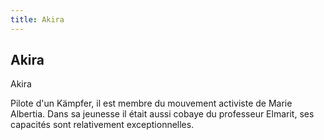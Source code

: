 ```yaml
---
title: Akira
---
```


Akira
-----

Akira


Pilote d'un Kämpfer, il est membre du mouvement activiste de Marie Albertia. Dans sa jeunesse il était aussi cobaye du professeur Elmarit, ses capacités sont relativement exceptionnelles.

